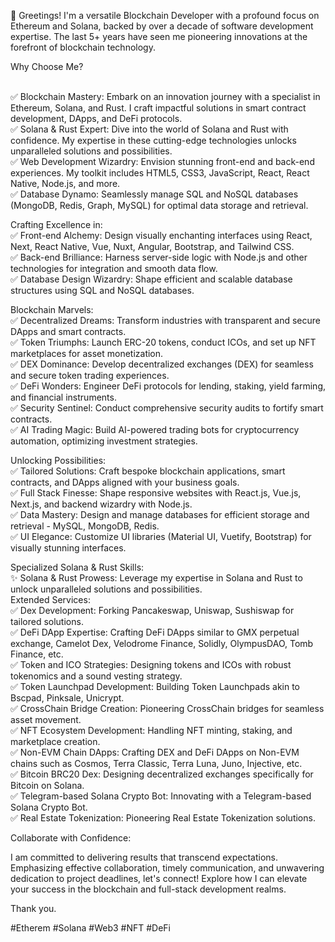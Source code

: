 🚀 Greetings! I'm a versatile Blockchain Developer with a profound focus on Ethereum and Solana, backed by over a decade of software development expertise. The last 5+ years have seen me pioneering innovations at the forefront of blockchain technology.
</br>

Why Choose Me?

</br>
✅ Blockchain Mastery: Embark on an innovation journey with a specialist in Ethereum, Solana, and Rust. I craft impactful solutions in smart contract development, DApps, and DeFi protocols.</br>
✅ Solana & Rust Expert: Dive into the world of Solana and Rust with confidence. My expertise in these cutting-edge technologies unlocks unparalleled solutions and possibilities.</br>
✅ Web Development Wizardry: Envision stunning front-end and back-end experiences. My toolkit includes HTML5, CSS3, JavaScript, React, React Native, Node.js, and more.</br>
✅ Database Dynamo: Seamlessly manage SQL and NoSQL databases (MongoDB, Redis, Graph, MySQL) for optimal data storage and retrieval.</br>

Crafting Excellence in:
</br>
✅ Front-end Alchemy: Design visually enchanting interfaces using React, Next, React Native, Vue, Nuxt, Angular, Bootstrap, and Tailwind CSS.</br>
✅ Back-end Brilliance: Harness server-side logic with Node.js and other technologies for integration and smooth data flow.</br>
✅ Database Design Wizardry: Shape efficient and scalable database structures using SQL and NoSQL databases.</br>

Blockchain Marvels:
</br>
✅ Decentralized Dreams: Transform industries with transparent and secure DApps and smart contracts.</br>
✅ Token Triumphs: Launch ERC-20 tokens, conduct ICOs, and set up NFT marketplaces for asset monetization.</br>
✅ DEX Dominance: Develop decentralized exchanges (DEX) for seamless and secure token trading experiences.</br>
✅ DeFi Wonders: Engineer DeFi protocols for lending, staking, yield farming, and financial instruments.</br>
✅ Security Sentinel: Conduct comprehensive security audits to fortify smart contracts.</br>
✅ AI Trading Magic: Build AI-powered trading bots for cryptocurrency automation, optimizing investment strategies.</br>

Unlocking Possibilities:
</br>
✅ Tailored Solutions: Craft bespoke blockchain applications, smart contracts, and DApps aligned with your business goals.</br>
✅ Full Stack Finesse: Shape responsive websites with React.js, Vue.js, Next.js, and backend wizardry with Node.js.</br>
✅ Data Mastery: Design and manage databases for efficient storage and retrieval - MySQL, MongoDB, Redis.</br>
✅ UI Elegance: Customize UI libraries (Material UI, Vuetify, Bootstrap) for visually stunning interfaces.</br>

Specialized Solana & Rust Skills:
</br>
✨ Solana & Rust Prowess: Leverage my expertise in Solana and Rust to unlock unparalleled solutions and possibilities.
</br>
Extended Services:
</br>
✅ Dex Development: Forking Pancakeswap, Uniswap, Sushiswap for tailored solutions.</br>
✅ DeFi DApp Expertise: Crafting DeFi DApps similar to GMX perpetual exchange, Camelot Dex, Velodrome Finance, Solidly, OlympusDAO, Tomb Finance, etc.</br>
✅ Token and ICO Strategies: Designing tokens and ICOs with robust tokenomics and a sound vesting strategy.</br>
✅ Token Launchpad Development: Building Token Launchpads akin to Bscpad, Pinksale, Unicrypt.</br>
✅ CrossChain Bridge Creation: Pioneering CrossChain bridges for seamless asset movement.</br>
✅ NFT Ecosystem Development: Handling NFT minting, staking, and marketplace creation.</br>
✅ Non-EVM Chain DApps: Crafting DEX and DeFi DApps on Non-EVM chains such as Cosmos, Terra Classic, Terra Luna, Juno, Injective, etc.</br>
✅ Bitcoin BRC20 Dex: Designing decentralized exchanges specifically for Bitcoin on Solana.</br>
✅ Telegram-based Solana Crypto Bot: Innovating with a Telegram-based Solana Crypto Bot.</br>
✅ Real Estate Tokenization: Pioneering Real Estate Tokenization solutions.</br>

Collaborate with Confidence:

I am committed to delivering results that transcend expectations. Emphasizing effective collaboration, timely communication, and unwavering dedication to project deadlines, let's connect! Explore how I can elevate your success in the blockchain and full-stack development realms.

Thank you.

#Etherem #Solana #Web3 #NFT #DeFi


